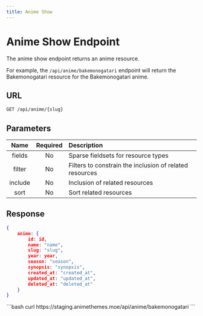 ```yaml
---
title: Anime Show
---
```


<Block>

# Anime Show Endpoint

The anime show endpoint returns an anime resource.

For example, the `/api/anime/bakemonogatari` endpoint will return the Bakemonogatari resource for the Bakemonogatari anime.

## URL

```sh
GET /api/anime/{slug}
```

## Parameters

| Name    | Required | Description                                             |
| :-----: | :------: | :------------------------------------------------------ |
| fields  | No       | Sparse fieldsets for resource types                     |
| filter  | No       | Filters to constrain the inclusion of related resources |
| include | No       | Inclusion of related resources                          |
| sort    | No       | Sort related resources                                  |

## Response

```json
{
    anime: {
        id: id,
        name: "name",
        slug: "slug",
        year: year,
        season: "season",
        synopsis: "synopsis",
        created_at: "created_at",
        updated_at: "updated_at",
        deleted_at: "deleted_at"
    }
}
```

<Example>

<CURL>
```bash
curl https://staging.animethemes.moe/api/anime/bakemonogatari
```
</CURL>

</Example>

</Block>